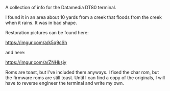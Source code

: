 A collection of info for the Datamedia DT80 terminal.

I found it in an area about 10 yards from a creek that floods from the creek when it rains. It was in bad shape.

Restoration pictures can be found here:

https://imgur.com/a/k5q9cSh

and here:

https://imgur.com/a/ZNHksjy

Roms are toast, but I've included them anyways. I fixed the char rom, but the firmware roms are still toast. Until I can find a copy of the originals, I will have to
reverse engineer the terminal and write my own.